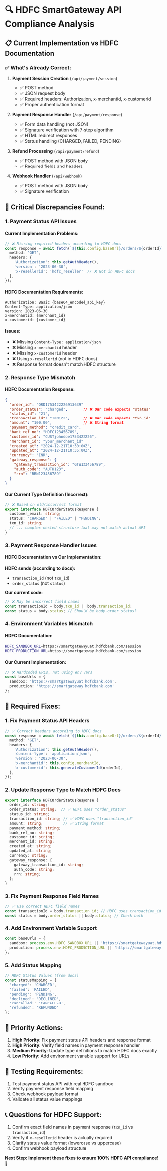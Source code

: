 # 🔍 HDFC SmartGateway API Compliance Analysis

## 📋 **Current Implementation vs HDFC Documentation**

### ✅ **What's Already Correct:**

1. **Payment Session Creation** (`/api/payment/session`)
   - ✅ POST method
   - ✅ JSON request body
   - ✅ Required headers: Authorization, x-merchantid, x-customerid
   - ✅ Proper authentication format

2. **Payment Response Handler** (`/api/payment/response`)
   - ✅ Form data handling (not JSON)
   - ✅ Signature verification with 7-step algorithm
   - ✅ HTML redirect responses
   - ✅ Status handling (CHARGED, FAILED, PENDING)

3. **Refund Processing** (`/api/payment/refund`)
   - ✅ POST method with JSON body
   - ✅ Required fields and headers

4. **Webhook Handler** (`/api/webhook`)
   - ✅ POST method with JSON body
   - ✅ Signature verification

## 🚨 **Critical Discrepancies Found:**

### **1. Payment Status API Issues**

#### **Current Implementation Problems:**
```typescript
// ❌ Missing required headers according to HDFC docs
const response = await fetch(`${this.config.baseUrl}/orders/${orderId}`, {
  method: 'GET',
  headers: {
    'Authorization': this.getAuthHeader(),
    'version': '2023-06-30',
    'x-resellerid': 'hdfc_reseller', // ❌ Not in HDFC docs
  },
});
```

#### **HDFC Documentation Requirements:**
```http
Authorization: Basic {base64_encoded_api_key}
Content-Type: application/json
version: 2023-06-30
x-merchantid: {merchant_id}
x-customerid: {customer_id}
```

#### **Issues:**
- ❌ Missing `Content-Type: application/json`
- ❌ Missing `x-merchantid` header
- ❌ Missing `x-customerid` header
- ❌ Using `x-resellerid` (not in HDFC docs)
- ❌ Response format doesn't match HDFC structure

### **2. Response Type Mismatch**

#### **HDFC Documentation Response:**
```json
{
  "order_id": "ORD1753422226913639",
  "order_status": "charged",       // ❌ Our code expects "status"
  "status_id": "21",
  "transaction_id": "TXN123",      // ❌ Our code expects "txn_id"
  "amount": "100.00",              // ❌ String format
  "payment_method": "credit_card",
  "bank_ref_no": "HDFC123456789",
  "customer_id": "CUSTjohndoe1753422226",
  "merchant_id": "your_merchant_id",
  "created_at": "2024-12-21T10:30:00Z",
  "updated_at": "2024-12-21T10:35:00Z",
  "currency": "INR",
  "gateway_response": {
    "gateway_transaction_id": "GTW123456789",
    "auth_code": "AUTH123",
    "rrn": "RRN123456789"
  }
}
```

#### **Our Current Type Definition (Incorrect):**
```typescript
// ❌ Based on old/incorrect format
export interface HDFCOrderStatusResponse {
  customer_email: string;
  status: "CHARGED" | "FAILED" | "PENDING";
  txn_id: string;
  // ... complex nested structure that may not match actual API
}
```

### **3. Payment Response Handler Issues**

#### **HDFC Documentation vs Our Implementation:**

**HDFC sends (according to docs):**
- `transaction_id` (not `txn_id`)
- `order_status` (not `status`)

**Our current code:**
```typescript
// ❌ May be incorrect field names
const transactionId = body.txn_id || body.transaction_id;
const status = body.status; // Should be body.order_status?
```

### **4. Environment Variables Mismatch**

#### **HDFC Documentation:**
```bash
HDFC_SANDBOX_URL=https://smartgatewayuat.hdfcbank.com/session
HDFC_PRODUCTION_URL=https://smartgateway.hdfcbank.com/session
```

#### **Our Current Implementation:**
```typescript
// ❌ Hardcoded URLs, not using env vars
const baseUrls = {
  sandbox: 'https://smartgatewayuat.hdfcbank.com',
  production: 'https://smartgateway.hdfcbank.com'
};
```

## 🔧 **Required Fixes:**

### **1. Fix Payment Status API Headers**
```typescript
// ✅ Correct headers according to HDFC docs
const response = await fetch(`${this.config.baseUrl}/orders/${orderId}`, {
  method: 'GET',
  headers: {
    'Authorization': this.getAuthHeader(),
    'Content-Type': 'application/json',
    'version': '2023-06-30',
    'x-merchantid': this.config.merchantId,
    'x-customerid': this.generateCustomerId(orderId),
  },
});
```

### **2. Update Response Type to Match HDFC Docs**
```typescript
export interface HDFCOrderStatusResponse {
  order_id: string;
  order_status: string;  // ✅ HDFC uses "order_status"
  status_id: string;
  transaction_id: string; // ✅ HDFC uses "transaction_id"
  amount: string;         // ✅ String format
  payment_method: string;
  bank_ref_no: string;
  customer_id: string;
  merchant_id: string;
  created_at: string;
  updated_at: string;
  currency: string;
  gateway_response: {
    gateway_transaction_id: string;
    auth_code: string;
    rrn: string;
  };
}
```

### **3. Fix Payment Response Field Names**
```typescript
// ✅ Use correct HDFC field names
const transactionId = body.transaction_id; // HDFC uses transaction_id
const status = body.order_status || body.status; // Check both
```

### **4. Add Environment Variable Support**
```typescript
const baseUrls = {
  sandbox: process.env.HDFC_SANDBOX_URL || 'https://smartgatewayuat.hdfcbank.com',
  production: process.env.HDFC_PRODUCTION_URL || 'https://smartgateway.hdfcbank.com'
};
```

### **5. Add Status Mapping**
```typescript
// HDFC Status Values (from docs)
const statusMapping = {
  'charged': 'CHARGED',
  'failed': 'FAILED', 
  'pending': 'PENDING',
  'declined': 'DECLINED',
  'cancelled': 'CANCELLED',
  'refunded': 'REFUNDED'
};
```

## 🎯 **Priority Actions:**

1. **High Priority**: Fix payment status API headers and response format
2. **High Priority**: Verify field names in payment response handler
3. **Medium Priority**: Update type definitions to match HDFC docs exactly
4. **Low Priority**: Add environment variable support for URLs

## 🧪 **Testing Requirements:**

1. Test payment status API with real HDFC sandbox
2. Verify payment response field mapping
3. Check webhook payload format
4. Validate all status value mappings

## 📞 **Questions for HDFC Support:**

1. Confirm exact field names in payment response (`txn_id` vs `transaction_id`)
2. Verify if `x-resellerid` header is actually required
3. Clarify status value format (lowercase vs uppercase)
4. Confirm webhook payload structure

**Next Step: Implement these fixes to ensure 100% HDFC API compliance!** 🚀 